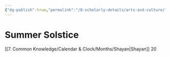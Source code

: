 ```yaml
---
{"dg-publish":true,"permalink":"/8-scholarly-details/arts-and-culture/festivals-and-ceremonies/summer-solstice/","noteIcon":""}
---
```


# Summer Solstice

[[7. Common Knowledge/Calendar & Clock/Months/Shayan\|Shayan]] 20